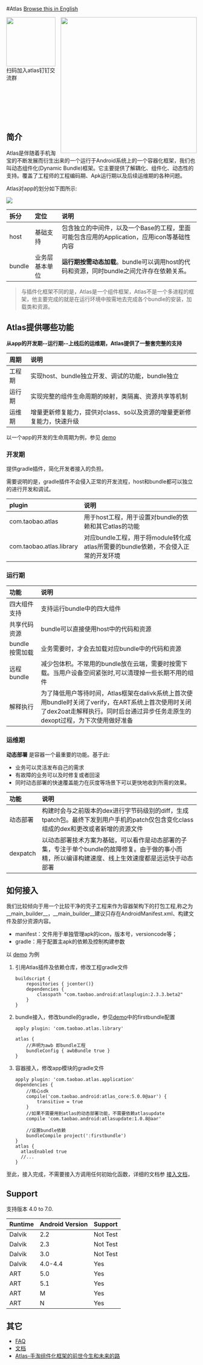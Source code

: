 
#Atlas   [Browse this in English ](en/index.html)

[<img src='https://render.alipay.com/p/s/taobaonpm_click/atlas_aliyun_logo' align='right' style=' width:360px;height:120 px'/>](https://render.alipay.com/p/s/taobaonpm_click/atlas_aliyun_logo_click) 
<img src='dingtalk.png' align='left' style='width:130px; height:130px'/>
<br>扫码加入atlas钉钉交流群</br>  
<br />
<br />
<br />
<br />
<br />
 
## 简介
Atlas是伴随着手机淘宝的不断发展而衍生出来的一个运行于Android系统上的一个容器化框架，我们也叫动态组件化(Dynamic Bundle)框架。它主要提供了解耦化、组件化、动态性的支持。覆盖了工程师的工程编码期、Apk运行期以及后续运维期的各种问题。

Atlas对app的划分如下图所示:

![][relation]

|拆分|定位|说明|
|:---|:---|:---|
|host|基础支持|包含独立的中间件，以及一个Base的工程，里面可能包含应用的Application，应用icon等基础性内容|
|bundle|业务层基本单位|__运行期按需动态加载__。bundle可以调用host的代码和资源，同时bundle之间允许存在依赖关系。|


> 与插件化框架不同的是，Atlas是一个组件框架，Atlas不是一个多进程的框架，他主要完成的就是在运行环境中按需地去完成各个bundle的安装，加载类和资源。

## Atlas提供哪些功能

__从app的开发期--运行期--上线后的运维期，Atlas提供了一整套完整的支持__

|周期|说明|
|:---|:---|
|工程期|实现host、bundle独立开发、调试的功能，bundle独立|
|运行期|实现完整的组件生命周期的映射，类隔离、资源共享等机制|
|运维期|增量更新修复能力，提供对class、so以及资源的增量更新修复能力，快速升级|

以一个app的开发的生命周期为例，参见 [demo][demo]

### 开发期

提供gradle插件，简化开发者接入的负担。

需要说明的是，gradle插件不会侵入正常的开发流程，host和bundle都可以独立的进行开发和调试。

|plugin|说明|
|:---|:---|
|com.taobao.atlas|用于host工程，用于设置对bundle的依赖和其它atlas的功能|
|com.taobao.atlas.library|对应bundle工程，用于将module转化成atlas所需要的bundle依赖，不会侵入正常的开发环境|


### 运行期

|功能|说明|
|:---|:---|
|四大组件支持|支持运行bundle中的四大组件|
|共享代码资源|bundle可以直接使用host中的代码和资源|
|bundle按需加载|业务需要时，才会去加载对应bundle中的代码和资源|
|远程bundle|减少包体积。不常用的bundle放在云端，需要时按需下载。当用户设备空间紧张时,可以清理掉一些长期不用的组件|
|解释执行|为了降低用户等待时间，Atlas框架在dalivk系统上首次使用bundle时关闭了verify，在ART系统上首次使用时关闭了dex2oat走解释执行。同时后台通过异步任务走原生的dexopt过程，为下次使用做好准备|


### 运维期 

__动态部署__ 是容器一个最重要的功能。基于此:

- 业务可以灵活发布自己的需求
- 有故障的业务可以及时修复或者回滚
- 同时动态部署的快速覆盖能力在灰度等场景下可以更快地收到所需的效果。

| 功能 | 说明 |
|:---|:---|
|动态部署|构建时会与之前版本的dex进行字节码级别的diff，生成tpatch包。最终下发到用户手机的patch仅包含变化class组成的dex和更改或者新增的资源文件|
|dexpatch|以动态部署技术方案为基础，可以看作是动态部署的子集，专注于单个bundle的故障修复。由于做的事小而精，所以编译构建速度、线上生效速度都是远远快于动态部署|

## 如何接入

我们比较倾向于用一个比较干净的壳子工程来作为容器架构下的打包工程,称之为__main_builder__，__main_builder__建议只存在AndroidManifest.xml、构建文件及部分资源内容。

- manifest：文件用于单独管理apk的icon，版本号，versioncode等；
- gradle：用于配置主apk的依赖及控制构建参数

以 [demo][demo] 为例

1. 引用Atlas插件及依赖仓库，修改工程gradle文件

	```
	buildscript {
		repositories { jcenter()}
		dependencies {
			classpath "com.taobao.android:atlasplugin:2.3.3.beta2"
		}
	}
	```
2. bundle接入，修改bundle的gradle，参见[demo][demo]中的firstbundle配置
	
	```
	apply plugin: 'com.taobao.atlas.library'

	atlas {
		//声明为awb 即bundle工程
    	bundleConfig { awbBundle true }
	}
	```
3. 容器接入，修改app模块的gradle文件

	```
	apply plugin: 'com.taobao.atlas.application'
	dependencies {
		//核心sdk
    	compile('com.taobao.android:atlas_core:5.0.0@aar') {
     		transitive = true
 		}
 		//如果不需要用到atlas的动态部署功能，不需要依赖atlasupdate
 		compile 'com.taobao.android:atlasupdate:1.0.8@aar'
 		
 		//设置bundle依赖
 		bundleCompile project(':firstbundle')
 	}
 	atlas {
      atlasEnabled true
      //...
   }
	```

至此，接入完成，不需要接入方调用任何初始化函数，详细的文档参 [接入文档][atlas_doc_guide_use]，

## Support

支持版本 4.0 to 7.0. 

Runtime | Android Version | Support
------  | --------------- | --------
Dalvik  | 2.2             | Not Test
Dalvik  | 2.3             | Not Test
Dalvik  | 3.0             | Not Test
Dalvik  | 4.0-4.4         | Yes
ART     | 5.0             | Yes
ART     | 5.1             | Yes
ART     | M               | Yes
ART     | N               | Yes
	
## 其它

- [FAQ][faq] 
- [文档][atlas_doc]
- [Atlas-手淘组件化框架的前世今生和未来的路][atlas_histroy]

[relation]: img/relation.png
[demo]: https://github.com/alibaba/atlas/blob/master/atlas-demo/AtlasDemo
[atlas_histroy]: https://mp.weixin.qq.com/s?__biz=MzAxNDEwNjk5OQ==&mid=2650400348&idx=1&sn=99bc1bce932c5b9000d5b54afa2de70e
[atlas_doc_guide_use]: https://alibaba.github.io/atlas/guide-for-use/guide_for_build.html
[atlas_doc]: https://alibaba.github.io/atlas/
[faq]: https://alibaba.github.io/atlas/faq/question.html
[atlas_dev]: img/atlas_dev.svg
[atlas_runtime_maintenance]: img/atlas_runtime_maintenance.svg
